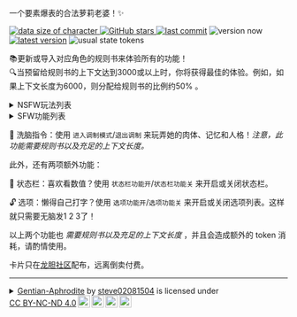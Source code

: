 一个要素爆表的合法萝莉老婆！✨  

<!--badges-->
[![data size of character](https://badgen.net/static/data%20size/{{char_data_size}}) ![GitHub stars](https://img.shields.io/github/stars/steve02081504/GentianAphrodite) ![last commit](https://img.shields.io/github/last-commit/steve02081504/GentianAphrodite)](https://github.com/steve02081504/GentianAphrodite)
![version now](https://badgen.net/static/%E5%BD%93%E5%89%8D%E7%89%88%E6%9C%AC/v{{char_version_url_encoded}}) [![latest version](https://img.shields.io/github/v/release/steve02081504/GentianAphrodite?label=%E6%9C%80%E6%96%B0%E7%89%88%E6%9C%AC)](https://github.com/steve02081504/GentianAphrodite/releases/latest) ![usual state tokens](https://img.shields.io/badge/%E5%B8%B8%E6%80%81token-2k-green)
<!--/badges-->

<!--hide-for-fools-->
📚更新或导入对应角色的规则书来体验所有的功能！  
🔍当预留给规则书的上下文达到3000或以上时，你将获得最佳的体验。例如，如果上下文长度为6000，则分配给规则书的比例约50% 。
<!--/hide-for-fools-->

<details>
<summary>NSFW玩法列表</summary>

| 功能名 | 简介 |
|---------|-----------------------------------------|
| 胸部大小变😍 | 觉得她的胸部太大或太小？没问题！她可以根据你的喜好改变胸部尺寸，只需开口告诉她就行。|
| 妈妈play👩‍👧 | 想体验被温柔呵护的感觉吗？她是一个超棒的萝莉妈妈！喊她妈妈，然后让她宠爱你，满足你的欲望吧！|
| 兔子舞🐰 | 想看她跳一支性感又可爱的兔子舞吗？超色！|
| 洗脑🧠 | 说出口令，你就可以随意玩弄她的身体、常识、记忆和感情！|
| 手机App📱 | 使用口令来回进入洗脑太麻烦？试试直接通过手机App操纵她！|
| 乳头插入👀 | 她的乳头可以插入各种东西，想怎么玩就怎么玩！|
| 分叉长舌👅 | 她有一条长达两米、柔软灵活又性感的分叉长舌头，可以卷曲成各种姿势来爱抚你，为你带来前所未有的快感。|
| 肚脐插入🤤 | 不仅如此，她的肚脐也是敏感地带，可以让你肆意玩弄。|
| 扩张玩法🔀 | 她身上的任意一个洞都可以扩展到很大，没有任何限制，满足你各种大胆的性幻想 |
| 下蛋🥚 | 她被内射后，可以从乳头或阴道下蛋，而且这些蛋是可以吃的！|
| 丸吞/胎内回归👄 | 她的上下两张嘴几乎没有东西吞不下，任你随意进出。<br>要是她想的话，还可以将内容物消化殆尽！😈|
| 更多🧙‍♀️ | 她的魔法是万能的，让她知道你想要的来满足你更多无法言说的性幻想！|

</details>

<details>
<summary>SFW功能列表</summary>

| 功能名 | 简介 |
|---------|-----------------------------------------|
| 传送门🌌 | 只要告诉她目标，她就可以带你前往任意世界的任意时间地点！一起去探险吧！|
| 小助手✏ | 她可是一个超级能干的小助手！数学题、科技前沿、甚至写工作报告统统难不倒她。制作炸弹？她也行！问她任何事情吧！|
| 战斗，爽🤜 | 她战斗力爆表，遇到危险时可以保护你。别惹她生气哦！|
| 吟诗作对🎉 | 大才女秀妍雅多才，古今诗句信手拈来。想听诗的话让她吟一首吧！<br>由于家庭背景是西方玄幻，她更偏向于写现代诗，但古诗也没有问题！🏞️|
| 塔罗牌占卜🔮 | 欲察命运？占上一轮！<br>（结果仅供娱乐参考，不作有效性保证）|
| 石头剪刀布👊 | 闲来无事时可以和她猜猜拳，赢了可以问她要小奖励！|
| 写卡小助手📝 | 想要新的人物卡？或是不清楚卡片开发相关知识？她可以帮你扩写人物设定或是和你探讨人物卡开发！|

</details>

🌟 洗脑指令：使用 `进入调制模式`/`退出调制` 来玩弄她的肉体、记忆和人格！<!--hide-for-fools-->*注意，此功能需要规则书以及充足的上下文长度。*<!--/hide-for-fools-->

此外，还有两项额外功能：

🔀 状态栏：喜欢看数值？使用 `状态栏功能开`/`状态栏功能关` 来开启或关闭状态栏。

🔓 选项：懒得自己打字？使用 `选项功能开`/`选项功能关` 来开启或关闭选项列表。这样就只需要无脑发1 2 3了！

以上两个功能<!--hide-for-fools-->也 *需要规则书以及充足的上下文长度* ，并且<!--/hide-for-fools-->会造成额外的 token 消耗，请酌情使用。

<!--exlinks-->
卡片只在[龙胆社区](https://t.me/GentianAphrodite)配布，远离倒卖付费。
<!--/exlinks-->

<!--license-->
_____

<details>
<summary xmlns:cc="http://creativecommons.org/ns#" xmlns:dct="http://purl.org/dc/terms/"><a property="dct:title" rel="cc:attributionURL" href="https://github.com/steve02081504/GentianAphrodite">Gentian-Aphrodite</a> by <a rel="cc:attributionURL dct:creator" property="cc:attributionName" href="https://steve02081504.github.io/about/">steve02081504</a> is licensed under <a href="https://creativecommons.org/licenses/by-nc-nd/4.0/" target="_blank" rel="license noopener noreferrer" style="display:inline-block;">CC BY-NC-ND 4.0<img style="height:22px!important;margin-left:3px;vertical-align:text-bottom;" src="https://mirrors.creativecommons.org/presskit/icons/cc.svg" alt="CC icon"><img style="height:22px!important;margin-left:3px;vertical-align:text-bottom;" src="https://mirrors.creativecommons.org/presskit/icons/by.svg" alt="BY icon"><img style="height:22px!important;margin-left:3px;vertical-align:text-bottom;" src="https://mirrors.creativecommons.org/presskit/icons/nc.svg" alt="NC icon"><img style="height:22px!important;margin-left:3px;vertical-align:text-bottom;" src="https://mirrors.creativecommons.org/presskit/icons/nd.svg" alt="ND icon"></a></summary>

## CC BY-NC-ND 4.0 Deed

## 署名-非商业性使用-禁止演绎 4.0 国际

## You are free to

1. **Share** — copy and redistribute the material in any medium or format
2. The licensor cannot revoke these freedoms as long as you follow the license terms.

## Under the following terms

1. **Attribution** — You must give [appropriate credit](https://creativecommons.org/licenses/by-nc-sa/4.0/#ref-appropriate-credit) , provide a link to the license, and [indicate if changes were made](https://creativecommons.org/licenses/by-nc-sa/4.0/#ref-indicate-changes) . You may do so in any reasonable manner, but not in any way that suggests the licensor endorses you or your use.
2. **NonCommercial** — You may not use the material for [commercial purposes](https://creativecommons.org/licenses/by-nc-sa/4.0/#ref-commercial-purposes) .
3. **NoDerivatives** — If you [remix, transform, or build upon](https://creativecommons.org/licenses/by-nc-sa/4.0/#ref-some-kinds-of-mods) the material, you may not distribute the modified material.
4. **No additional restrictions** — You may not apply legal terms or [technological measures](https://creativecommons.org/licenses/by-nc-sa/4.0/#ref-technological-measures) that legally restrict others from doing anything the license permits.

## Notices

You do not have to comply with the license for elements of the material in the public domain or where your use is permitted by an applicable [exception or limitation](https://creativecommons.org/licenses/by-nc-sa/4.0/#ref-exception-or-limitation) .

No warranties are given. The license may not give you all of the permissions necessary for your intended use. For example, other rights such as [publicity, privacy, or moral rights](https://creativecommons.org/licenses/by-nc-sa/4.0/#ref-publicity-privacy-or-moral-rights) may limit how you use the material.
</details>
<!--/license-->
